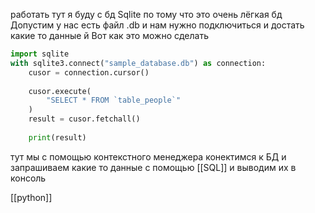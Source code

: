 


работать тут я буду с бд Sqlite по тому что это очень лёгкая бд
Допустим у нас есть файл .db и нам нужно подключиться и достать какие то данные
й
Вот как это  можно сделать
```python
import sqlite
with sqlite3.connect("sample_database.db") as connection:  
    cusor = connection.cursor()  
  
    cusor.execute(  
        "SELECT * FROM `table_people`"  
    )  
    result = cusor.fetchall()  
  
    print(result)
```

тут мы с помощью контекстного менеджера конектимся к БД  и запрашиваем какие то данные с помощью [[SQL]] и выводим их в консоль



[[python]]